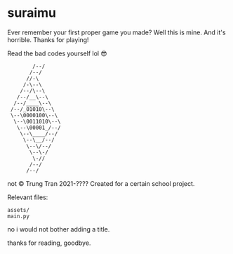 # suraimu
Ever remember your first proper game you made? Well this is mine. And it's horrible. Thanks for playing!

Read the bad codes yourself lol :sunglasses:
```
        /--/      
       /--/       
      //-\        
     /-\--\       
    /--/\--\      
   /--/__\--\     
  /--/____\--\    
 /--/_01010\--\   
 \--\0000100\--\  
  \--\0011010\--\ 
   \--\00001_/--/ 
    \--\____/--/  
     \--\__/--/   
      \--\/--/    
       \--\-/     
        \-//      
       /--/       
      /--/        
```
 not © Trung Tran 2021-????
Created for a certain school project.

Relevant files: 
```
assets/
main.py
```
no i would not bother adding a title.

thanks for reading, goodbye.
